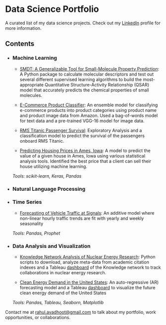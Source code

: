 # Data Science Portfolio
A curated list of my data science projects.
Check out my [LinkedIn](https://www.linkedin.com/in/rahulavadhoot/) 
profile for more information.

## Contents

- ### Machine Learning

    - [SMDT: A Generalizable Tool for Small-Molecule Property Prediction](https://github.com/BeckResearchLab/small-molecule-design-toolkit):
A Python package to calculate molecular descriptors and test out several different supervised learning algorithms to build the most-appropriate Quantitative Structure-Activity Relationship (QSAR) model that accurately predicts the chemical properties of small molecules.

    - [E-Commerce Product Classifier](https://github.com/rahulavadhoot/Portfolio/tree/master/projects/e-commerce%20product%20classifier):
An ensemble model for classifying e-commerce products into product categories using product name and product image data from Amazon.
Used a bag-of-words model for text data and a pre-trained VGG-16 model for image data. 

    - [RMS Titanic Passenger Survival](https://github.com/rahulavadhoot/Portfolio/tree/master/projects/titanic):
Exploratory Analysis and a classification model to predict the survival of the passengers onboard RMS Titanic. 

    - [Predicting Housing Prices in Ames, Iowa](https://github.com/rahulavadhoot/Portfolio/tree/master/projects/house%20prices):
A model to predict the value of a given house in Ames, Iowa using various statistical analysis tools. 
Identified the best price that a client can sell their house utilizing machine learning.

    *Tools: scikit-learn, Keras, Pandas*

- ### Natural Language Processing


- ### Time Series

    - [Forecasting of Vehicle Traffic at Signals](https://github.com/rahulavadhoot/Portfolio/tree/master/projects/vehicle%20traffic): 
An additive model where non-linear hourly traffic trends are fit with yearly and weekly seasonality

    *Tools: Pandas, Prophet*

- ### Data Analysis and Visualization

    - [Knowledge Network Analysis of Nuclear Energy Research](https://github.com/rahulavadhoot/KnowledgeNetworks): 
Python scripts to download, analyze meta-data from academic citation indexes and a Tableau [dashboard](https://public.tableau.com/profile/rahul1168#!/vizhome/NuclearEnergyResearch/NuclearEnergyResearch)
of the Knowledge network to track collaborations in nuclear energy research.

    - [Clean Energy Demand in the United States](https://github.com/rahulavadhoot/Clean-Energy-Outlook): 
An auto-regressive (AR) forecasting model and a Tableau [dashboard](https://public.tableau.com/profile/rahul1168#!/vizhome/TableauWorkbookforSVRPrediction/CleanEnergyProductioninthecontiguousUnitedStates)
to visualize the future clean energy demand of the United States

    *Tools: Pandas, Tableau, Seaborn, Matplotlib*

Contact me at [rahul.avadhoot@gmail.com](mailto:rahul.avadhoot@gmail.com) to talk about my portfolio, work opportunities, or collaborations.

